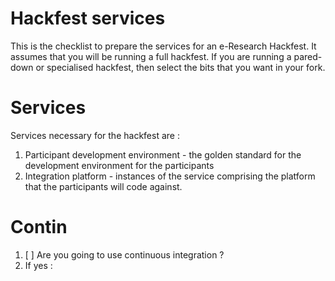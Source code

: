 <!-- Copyright 2016 Sci-GaIA consortium

Licensed under the Apache License, Version 2.0 (the "License");
you may not use this file except in compliance with the License.
You may obtain a copy of the License at

    http://www.apache.org/licenses/LICENSE-2.0

Unless required by applicable law or agreed to in writing, software
distributed under the License is distributed on an "AS IS" BASIS,
WITHOUT WARRANTIES OR CONDITIONS OF ANY KIND, either express or implied.
See the License for the specific language governing permissions and
limitations under the License. -->

# Hackfest services

This is the checklist to prepare the services for an e-Research Hackfest. It assumes that you will be running a full hackfest. If you are running a pared-down or specialised hackfest, then select the bits that you want in your fork.

# Services

Services necessary for the hackfest are :

  1. Participant development environment - the golden standard for the development environment for the participants
  1. Integration platform - instances of the service comprising the platform that the participants will code against.

# Contin
  1.  [ ] Are you going to use continuous integration ?
  1. If yes :
